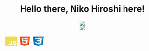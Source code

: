 <div align="center">
<h1>Hello there, Niko Hiroshi here!</h1>
</div>
<div align="center">
<img align="center" src="https://i.imgur.com/q6sKUKi.jpg">
</div>

<div align="center">
  <a href="https://github.com/NikoHiroshi">
  <img height="180em" src="https://github-readme-stats.vercel.app/api?username=NikoHiroshi&show_icons=true&theme=dracula&include_all_commits=true&count_private=true"/>
</div>
  
<div style="display: inline_block"><br>
  <img align="center" alt="Rafa-Js" height="30" width="40" src="https://raw.githubusercontent.com/devicons/devicon/master/icons/javascript/javascript-plain.svg">
  <img align="center" alt="Rafa-HTML" height="30" width="40" src="https://raw.githubusercontent.com/devicons/devicon/master/icons/html5/html5-original.svg">
  <img align="center" alt="Rafa-CSS" height="30" width="40" src="https://raw.githubusercontent.com/devicons/devicon/master/icons/css3/css3-original.svg">
</div>


